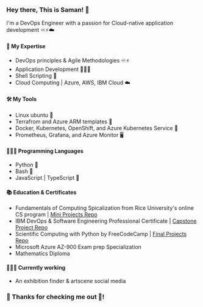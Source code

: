 ### Hey there, This is Saman! 👋
I'm a DevOps Engineer with a passion for Cloud-native application development ♾⚡️☁️

#### 🧰 My Expertise
- DevOps principles & Agile Methodologies ♾⚡️
- Application Development 👨🏻‍💻
- Shell Scripting 🐚
- Cloud Computing | Azure, AWS, IBM Cloud ☁️

#### 🛠 My Tools
- Linux ubuntu 🐧
- Terrafrom and Azure ARM templates 📝
- Docker, Kubernetes, OpenShift, and Azure Kubernetes Service 🚢
- Prometheus, Grafana, and Azure Monitor 🖥

#### 👨🏻‍💻 Programming Languages
- Python 🐍
- Bash 🐧
- JavaScript | TypeScript 💠

#### 📚 Education & Certificates 
- Fundamentals of Computing Spicalization from Rice University's online CS program | [Mini Projects Repo](https://github.com/samanxsy/Rice-university-mini-projects)
- IBM DevOps & Software Engineering Professional Certificate | [Capstone Project Repo](https://github.com/samanxsy/devops-capstone-project)
- Scientific Computing with Python by FreeCodeCamp | [Final Projects Repo](https://github.com/samanxsy/fcc-scientific-computing-w-python)
- Microsoft Azure AZ-900 Exam prep Specialization
- Mathematics Diploma

#### 👨🏻‍💻 Currently working
- An exhibition finder & artscene social media

### 👀 Thanks for checking me out 👀!
